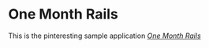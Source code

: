 # One Month Rails


This is the pinteresting sample application
[*One Month Rails*](http://onemonthrails.com)